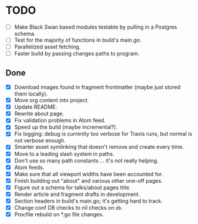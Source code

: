 # TODO

* [ ] Make Black Swan based modules testable by pulling in a Postgres schema.
* [ ] Test for the majority of functions in build's main.go.
* [ ] Parallelized asset fetching.
* [ ] Faster build by passing changes paths to program.

## Done

* [x] Download images found in fragment frontmatter (maybe just stored them
  locally).
* [x] Move org content into project.
* [x] Update README.
* [x] Rewrite about page.
* [x] Fix validation problems in Atom feed.
* [x] Speed up the build (maybe incremental?).
* [x] Fix logging: debug is currently too verbose for Travis runs, but normal
  is not verbose enough.
* [x] Smarter asset symlinking that doesn't remove and create every time.
* [x] Move to a leading slash system in paths.
* [x] Don't use so many path constants ... it's not really helping.
* [x] Atom feeds.
* [x] Make sure that all viewport widths have been accounted for.
* [x] Finish building out "about" and various other one-off pages.
* [x] Figure out a schema for talks/about pages title.
* [x] Render article and fragment drafts in development.
* [x] Section headers in build's main.go; it's getting hard to track.
* [x] Change conf DB checks to nil checks on `db`.
* [x] Procfile rebuild on *.go file changes.
